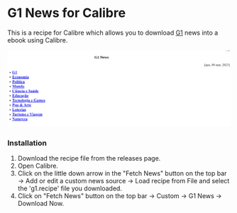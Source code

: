 # G1 News for Calibre
This is a recipe for Calibre which allows you to download [G1](https://g1.globo.com) news into a ebook using Calibre.

![G1 news main menu example](./images/news_main_menu_example.png)

### Installation
1. Download the recipe file from the releases page.
2. Open Calibre.
3. Click on the little down arrow in the "Fetch News" button on the top bar -> Add or edit a custom news source -> Load recipe from File and select the 'g1.recipe' file you downloaded.
5. Click on "Fetch News" button on the top bar -> Custom -> G1 News -> Download Now.
